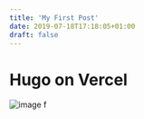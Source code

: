 ```yaml
---
title: 'My First Post'
date: 2019-07-18T17:18:05+01:00
draft: false
---
```


# Hugo on Vercel
![image](https://github.com/user-attachments/assets/fcc93e0a-780c-4258-9698-a57295c993c0)
f
